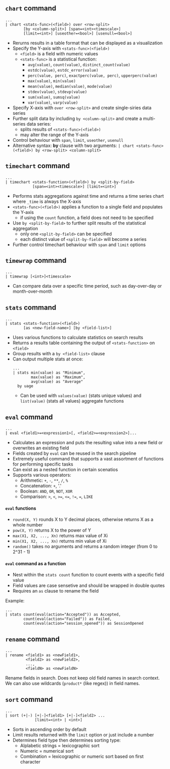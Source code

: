 ## `chart` command

```
...
| chart <stats-func>(<field>) over <row-split>
		[by <column-split>] [span=<int><timescale>]
		[limit=<int>] [useother=<bool>] [usenull=<bool>]
```

* Rerurns results in a table format that can be displayed as a visualization
* Specify the Y-axis with `<stats-func>(<field>)`
	* `<field>` is a field with numeric values
	* `<stats-func>` is a statistical function:
		* `avg(value)`, `count(value)`, `distinct_count(value)`
		* `estdc(value)`, `estdc_error(value)`
		* `perc(value, perc)`, `exactperc(value, perc)`, `upperperc(value)`
		* `max(value)`, `min(value)`
		* `mean(value)`, `median(value)`, `mode(value)`
		* `stdev(value)`, `stdevp(value)`
		* `sum(value)`, `sumsq(value)`
		* `var(value)`, `varp(value)`
* Specify X-axis with `over <row-split>` and create single-siries data series
* Further split data by including `by <column-split>` and create a multi-series data series:
	* splits results of `<stats-func>(<field>)`
	* may alter the range of the Y-axis
* Control behaviour with `span`, `limit`, `useother`, `usenull`
* Alternative syntax: **by** clause with two arguments:
   `| chart <stats-func>(<field>) by <row-split> <column-split>`

## `timechart` command

```
...
| timechart <stats-function>(<field>) by <split-by-field>
			[span=<int><timescale>] [limit=<int>]
```

* Performs stats aggregations against time and returns a time series chart where `_time` is always the X-axis
* `<stats-func>(<field>)` applies a function to a single field and populates the Y-axis
	* if using the `count` function, a field does not need to be specified
* Use `by <split-by-field>` to further split results of the statistical aggregation
	* only one `<split-by-field>` can be specified
	* each distinct value of `<split-by-field>` will become a series
* Further control timechart behaviour with `span` and `limit` options

## `timewrap` command

```
...
| timewrap [<int>]<timescale>
```

* Can compare data over a specific time period, such as day-over-day or month-over-month

## `stats` command

```
...
| stats <stats-function>(<field>)
		[as <new-field-name>] [by <field-list>]
```

* Uses various functions to calculate statistics on search results
* Returns a results table containing the output of `<stats-function>` on `<field>`
* Group results with a `by <field-list>` clause
* Can output multiple stats at once:
  ```
  ...
  | stats min(value) as "Minimum",
		  max(value) as "Maximum",
		  avg(value) as "Average"
	by uage
   ```
   * Can be used with `values(value)` (stats unique values) and `list(value)` (stats all values) aggregate functions

## `eval` command

```
...
| eval <field1>=<expression1>[, <field2>=<expression2>]...
```
* Calculates an expression and puts the resulting value into a new field or overwrites an existing field
* Fields created by `eval` can be reused in the search pipeline
* Extremely useful command that supports a vast assortment of functions for performing specific tasks
* Can exist as a nested function in certain scenatios
* Supports various operators:
	* Arithmetic: `+`, `-`, `**`, `/`, `%`
	* Concatenation: `+`, '.'
	* Boolean: `AND`, `OR`, `NOT`, `XOR`
	* Comparison: `>`, `<`, `>=`, `<=`, `!=`, `=`, `LIKE`

#### `eval` functions

* `round(X, Y)` rounds X to Y decimal places, otherwise returns X as a whole number
* `pow(X, Y)` returns X to the power of Y
* `max(X1, X2, ..., Xn)` returns max value of Xi
* `min(X1, X2, ..., Xn)` returns min value of Xi
* `random()` takes no arguments and returns a random integer (from 0 to 2^31 - 1)

#### `eval` command as a function

* Nest within the `stats count` function to count events with a specific field value
* Field values are case sensetive and should be wrapped in double quotes
* Requires an `as` clause to rename the field

Example:
```
...
| stats count(eval(action="Accepted")) as Accepted,
		count(eval(action="Failed")) as Failed,
		count(eval(action="session_opened")) as SessionOpened
```

## `rename` command

```
...
| rename <field1> as <newField1>,
		 <field2> as <newField2>,
		 ...,
		 <fieldN> as <newFieldN>
```

Rename fields in search. Does not keep old field names in search context. We can also use wildcards (`product*` (like regex)) in field names.

## `sort` command

```
...
| sort (+|-) [+|-]<field1> [+|-]<field2> ...
			 [limit=<int> | <int>]
```

* Sorts in ascending order by default
* Limit results returned with the `limit` option or just include a number
* Determines field type then determines sorting type:
	* Alplabetic strings = lexicographic sort
	* Numeric = numerical sort
	* Combination = lexicographic or numeric sort based on first character